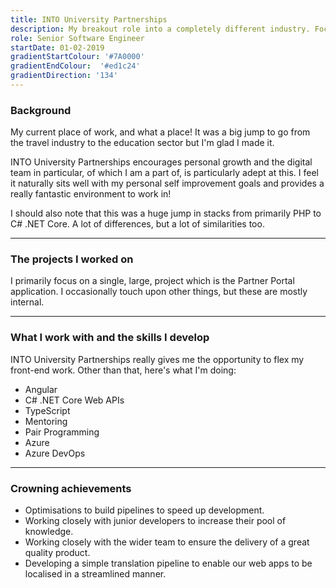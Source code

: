```yaml
---
title: INTO University Partnerships
description: My breakout role into a completely different industry. Focusing on higher education, INTO gives me a chance to flex my front-end skills while learning about the .NET Core tech stack.
role: Senior Software Engineer
startDate: 01-02-2019
gradientStartColour: '#7A0000'
gradientEndColour:  '#ed1c24'
gradientDirection: '134'
---
```


### Background
My current place of work, and what a place! It was a big jump to go from the travel industry to the education sector but I'm glad I made it.

INTO University Partnerships encourages personal growth and the digital team in particular, of which I am a part of, is particularly adept at this. I feel it naturally sits well with my personal self improvement goals and provides a really fantastic environment to work in!

I should also note that this was a huge jump in stacks from primarily PHP to C# .NET Core. A lot of differences, but a lot of similarities too.

---

### The projects I worked on
I primarily focus on a single, large, project which is the Partner Portal application. I occasionally touch upon other things, but these are mostly internal.

---

### What I work with and the skills I develop
INTO University Partnerships really gives me the opportunity to flex my front-end work. Other than that, here's what I'm doing:

- Angular
- C# .NET Core Web APIs
- TypeScript
- Mentoring
- Pair Programming
- Azure
- Azure DevOps

---

### Crowning achievements
- Optimisations to build pipelines to speed up development.
- Working closely with junior developers to increase their pool of knowledge.
- Working closely with the wider team to ensure the delivery of a great quality product.
- Developing a simple translation pipeline to enable our web apps to be localised in a streamlined manner.
